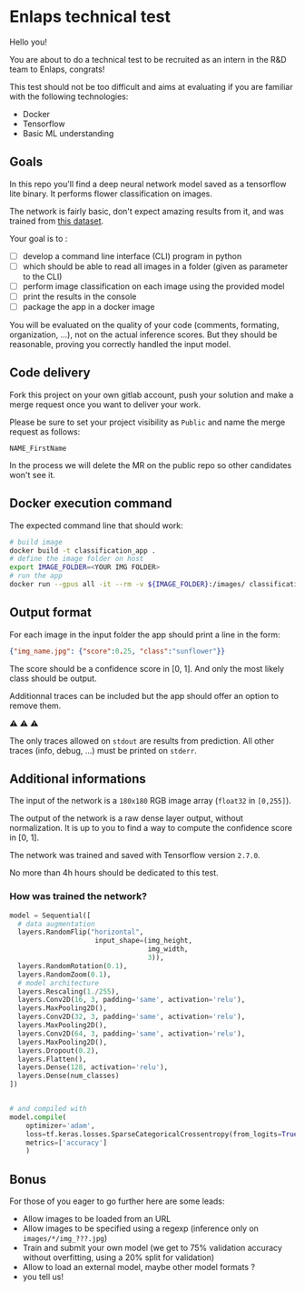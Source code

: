 # Enlaps technical test

Hello you!

You are about to do a technical test to be recruited as an intern in the R&D team to Enlaps, congrats!

This test should not be too difficult and aims at evaluating if you are familiar with the following technologies:
- Docker
- Tensorflow
- Basic ML understanding

## Goals

In this repo you'll find a deep neural network model saved as a tensorflow lite binary. It performs flower classification on images. 

The network is fairly basic, don't expect amazing results from it, and was trained from [this dataset](https://storage.googleapis.com/download.tensorflow.org/example_images/flower_photos.tgz).

Your goal is to :
- [ ] develop a command line interface (CLI) program in python
- [ ] which should be able to read all images in a folder (given as parameter to the CLI)
- [ ] perform image classification on each image using the provided model
- [ ] print the results in the console
- [ ] package the app in a docker image

You will be evaluated on the quality of your code (comments, formating, organization, ...), not on the actual inference scores. But they should be reasonable, proving you correctly handled the input model.

## Code delivery

Fork this project on your own gitlab account, push your solution and make a merge request once you want to deliver your work.

Please be sure to set your project visibility as `Public` and name the merge request as follows:
```
NAME_FirstName
```

In the process we will delete the MR on the public repo so other candidates won't see it.

## Docker execution command

The expected command line that should work:
```bash
# build image
docker build -t classification_app .
# define the image folder on host
export IMAGE_FOLDER=<YOUR IMG FOLDER>
# run the app
docker run --gpus all -it --rm -v ${IMAGE_FOLDER}:/images/ classification_app /images/ 2>/dev/null
```

## Output format
For each image in the input folder the app should print a line in the form:
```json
{"img_name.jpg": {"score":0.25, "class":"sunflower"}}
```
The score should be a confidence score in [0, 1]. And only the most likely class should be output.

Additionnal traces can be included but the app should offer an option to remove them.

:warning: :warning: :warning: 

The only traces allowed on `stdout` are results from prediction. 
All other traces (info, debug, ...) must be printed on `stderr`.

## Additional informations

The input of the network is a `180x180` RGB image array (`float32` in `[0,255]`).

The output of the network is a raw dense layer output, without normalization. It is up to you to find a way to compute the confidence score in [0, 1].

The network was trained and saved with Tensorflow version `2.7.0`.

No more than 4h hours should be dedicated to this test.

### How was trained the network?

```python
model = Sequential([
  # data augmentation
  layers.RandomFlip("horizontal",
                     input_shape=(img_height,
                                  img_width,
                                  3)),
  layers.RandomRotation(0.1),
  layers.RandomZoom(0.1),
  # model architecture
  layers.Rescaling(1./255),
  layers.Conv2D(16, 3, padding='same', activation='relu'),
  layers.MaxPooling2D(),
  layers.Conv2D(32, 3, padding='same', activation='relu'),
  layers.MaxPooling2D(),
  layers.Conv2D(64, 3, padding='same', activation='relu'),
  layers.MaxPooling2D(),
  layers.Dropout(0.2),
  layers.Flatten(),
  layers.Dense(128, activation='relu'),
  layers.Dense(num_classes)
])


# and compiled with
model.compile(
    optimizer='adam',
    loss=tf.keras.losses.SparseCategoricalCrossentropy(from_logits=True),
    metrics=['accuracy']
    )
```

## Bonus

For those of you eager to go further here are some leads:
- Allow images to be loaded from an URL
- Allow images to be specified using a regexp (inference only on `images/*/img_???.jpg`)
- Train and submit your own model (we get to 75% validation accuracy without overfitting, using a 20% split for validation)
- Allow to load an external model, maybe other model formats ?
- you tell us!


